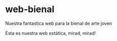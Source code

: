 # web-bienal
Nuestra fantastica web para la bienal de arte joven

Esta es nuestra web estática, mirad, mirad!
